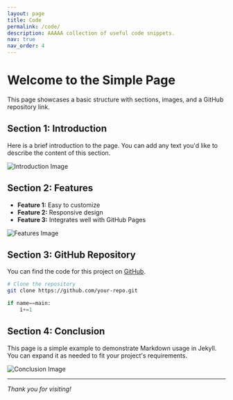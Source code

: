```yaml
---
layout: page
title: Code
permalink: /code/
description: AAAAA collection of useful code snippets.
nav: true
nav_order: 4
---
```


# Welcome to the Simple Page

This page showcases a basic structure with sections, images, and a GitHub repository link.

## Section 1: Introduction

Here is a brief introduction to the page. You can add any text you'd like to describe the content of this section.

![Introduction Image](/assets/img/introduction.jpg)

## Section 2: Features

- **Feature 1:** Easy to customize
- **Feature 2:** Responsive design
- **Feature 3:** Integrates well with GitHub Pages

![Features Image](/assets/img/features.jpg)

## Section 3: GitHub Repository

You can find the code for this project on [GitHub](https://github.com/your-repo).

```bash
# Clone the repository
git clone https://github.com/your-repo.git
```

```python
if name==main:
    i+=1
```

## Section 4: Conclusion

This page is a simple example to demonstrate Markdown usage in Jekyll. You can expand it as needed to fit your project's requirements.

![Conclusion Image](/assets/img/conclusion.jpg)

---

_Thank you for visiting!_

<!-- {% for snippet in site.data.code_snippets %}

  <div class="code-snippet">
    <h3>{{ snippet.title }}</h3>
    <p>{{ snippet.description }}</p>
    {% assign file_extension = snippet.file | split: '.' | last %}

    <pre><code class="language-{{ file_extension }}">
      {% include_relative assets/code/{{ snippet.file }} %}
    </code></pre>

  </div>
{% endfor %}

<script>
  document.addEventListener("DOMContentLoaded", function () {
    Prism.highlightAll();
  });
</script> -->

<!-- {% for snippet in site.data.code_snippets %}

<div class="code-snippet">
  <h3>{{ snippet.title }}</h3>
  <p>{{ snippet.description }}</p>
  <pre><code>{% include_relative assets/code/{{ snippet.file }} %}</code></pre>
</div>
{% endfor %} -->
